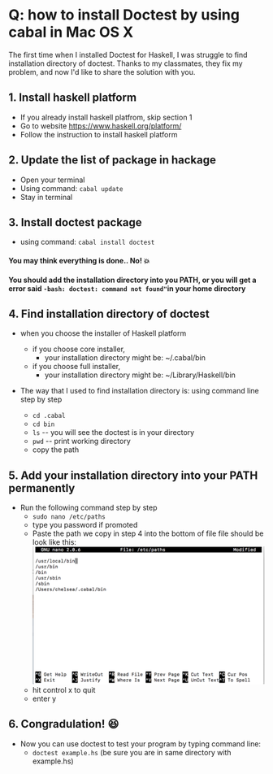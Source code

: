 # Q: how to install Doctest by using cabal in Mac OS X
The first time when I installed Doctest for Haskell, I was struggle to find installation directory of doctest. Thanks to my classmates, they fix my problem, and now I'd like to share the solution with you.

## 1. Install haskell platform 
  - If you already install haskell platfrom, skip section 1
  - Go to website https://www.haskell.org/platform/ 
  - Follow the instruction to install haskell platform

## 2. Update the list of package in hackage
  - Open your terminal
  - Using command: `cabal update`
  - Stay in terminal

## 3. Install doctest package
  - using command: `cabal install doctest`

#### You may think everything is done.. No! :collision:
#### You should add the installation directory into you PATH, or you will get a error said `-bash: doctest: command not found"`in your home directory
  
## 4. Find installation directory of doctest
  - when you choose the installer of Haskell platform 
    - if you choose core installer, 
      - your installation directory might be:  ~/.cabal/bin
    - if you choose full installer,
      - your installation directory might be:  ~/Library/Haskell/bin
     
  - The way that I used to find installation directory is:
    using command line step by step 
    - `cd .cabal`
    - `cd bin`
    - `ls`     -- you will see the doctest is in your directory
    - `pwd`    -- print working directory
    -  copy the path
    
 ## 5. Add your installation directory into your PATH permanently
   - Run the following command step by step
     - `sudo nano /etc/paths`
     - type you password if promoted
     - Paste the path we copy in step 4 into the bottom of file
     file should be look like this: 
     ![alt text](screenshot/paths.png "Description goes here")
     - hit control x to quit
     - enter y
     
 ## 6. Congradulation! :satisfied:
   - Now you can use doctest to test your program by typing command line:
     - ` doctest example.hs ` (be sure you are in same directory with example.hs)

    
    
   
